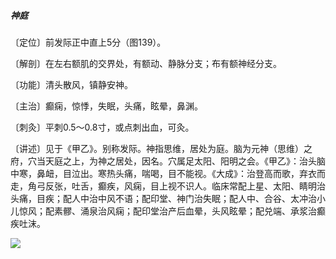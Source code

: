 ##### 神庭

〔定位〕前发际正中直上5分（图139）。

〔解剖〕在左右额肌的交界处，有额动、静脉分支；布有额神经分支。

〔功能〕清头散风，镇静安神。

〔主治〕癫痫，惊悸，失眠，头痛，眩晕，鼻渊。

〔刺灸〕平刺0.5～0.8寸，或点刺出血，可灸。

〔讲述〕见于《甲乙》。别称发际。神指思维，居处为庭。脑为元神（思维）之府，穴当天庭之上，为神之居处，因名。穴属足太阳、阳明之会。《甲乙》：治头脑中寒，鼻衄，目泣出。寒热头痛，喘喝，目不能视。《大成》：治登高而歌，弃衣而走，角弓反张，吐舌，癫疾，风痫，目上视不识人。临床常配上星、太阳、睛明治头痛，目疾；配人中治中风不语；配印堂、神门治失眠；配人中、合谷、太冲治小儿惊风；配素髎、涌泉治风痫；配印堂治产后血晕，头风眩晕；配兑端、承浆治癫疾吐沫。

![](img/图139.jpg)
